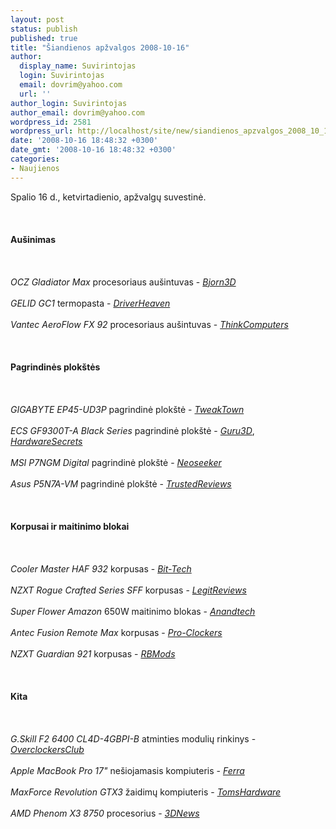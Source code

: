 ```yaml
---
layout: post
status: publish
published: true
title: "Šiandienos apžvalgos 2008-10-16"
author:
  display_name: Suvirintojas
  login: Suvirintojas
  email: dovrim@yahoo.com
  url: ''
author_login: Suvirintojas
author_email: dovrim@yahoo.com
wordpress_id: 2581
wordpress_url: http://localhost/site/new/siandienos_apzvalgos_2008_10_16/
date: '2008-10-16 18:48:32 +0300'
date_gmt: '2008-10-16 18:48:32 +0300'
categories:
- Naujienos
---
```

<p>Spalio 16 d., ketvirtadienio, apžvalgų suvestinė.<br />
<br><br />
<br><b>Aušinimas</b><br />
<br><br />
<br><i>OCZ Gladiator Max</i> procesoriaus aušintuvas - <a class="ns" href="http://www.bjorn3d.com/read.php?cID=1360"><i>Bjorn3D</i></a><br />
<br><i>GELID GC1</i> termopasta - <a class="ns" href="http://www.driverheaven.net/reviews.php?reviewid=646"><i>DriverHeaven</i></a><br />
<br><i>Vantec AeroFlow FX 92</i> procesoriaus aušintuvas - <a class="ns" href="http://www.thinkcomputers.org/index.php?x=reviews&amp;id=862"><i>ThinkComputers</i></a><br />
<br><br />
<br><b>Pagrindinės plokštės</b><br />
<br><br />
<br><i>GIGABYTE EP45-UD3P</i> pagrindinė plokštė - <a class="ns" href="http://www.tweaktown.com/reviews/1626/gigabyte_ep45_ud3p_motherboard_exclusive_review/index.html"><i>TweakTown</i></a><br />
<br><i>ECS GF9300T-A Black Series</i> pagrindinė plokštė - <a class="ns" href="http://www.guru3d.com/article/nvidia-gf9300-ecs-gf9300ta-mainboard-review-test/"><i>Guru3D</i></a>, <a class="ns" href="http://www.hardwaresecrets.com/article/631"><i>HardwareSecrets</i></a><br />
<br><i>MSI P7NGM Digital</i> pagrindinė plokštė - <a class="ns" href="http://www.neoseeker.com/Articles/Hardware/Reviews/geforce9_msi_p7ngm_digital/"><i>Neoseeker</i></a><br />
<br><i>Asus P5N7A-VM</i> pagrindinė plokštė - <a class="ns" href="http://www.trustedreviews.com/motherboards/review/2008/10/16/Asus-P5N7A-VM/p1"><i>TrustedReviews</i></a><br />
<br><br />
<br><b>Korpusai ir maitinimo blokai</b><br />
<br><br />
<br><i>Cooler Master HAF 932</i> korpusas - <a class="ns" href="http://www.bit-tech.net/hardware/2008/10/16/cooler-master-haf-932/1"><i>Bit-Tech</i></a><br />
<br><i>NZXT Rogue Crafted Series SFF</i> korpusas - <a class="ns" href="http://www.legitreviews.com/article/808/1/"><i>LegitReviews</i></a><br />
<br><i>Super Flower Amazon</i> 650W maitinimo blokas - <a class="ns" href="http://www.anandtech.com/casecoolingpsus/showdoc.aspx?i=3433"><i>Anandtech</i></a><br />
<br><i>Antec Fusion Remote Max</i> korpusas - <a class="ns" href="http://www.pro-clockers.com/reviews/?id=110"><i>Pro-Clockers</i></a><br />
<br><i>NZXT Guardian 921</i> korpusas - <a class="ns" href="http://www.rbmods.com/Articles/Nzxt/Guardian_921/1.php"><i>RBMods</i></a><br />
<br><br />
<br><b>Kita</b><br />
<br><br />
<br><i>G.Skill F2 6400 CL4D-4GBPI-B</i> atminties modulių rinkinys - <a class="ns" href="http://www.overclockersclub.com/reviews/gskill_pi_cl4/"><i>OverclockersClub</i></a><br />
<br><i>Apple MacBook Pro 17&quot;</i> nešiojamasis kompiuteris - <a class="ns" href="http://www.ferra.ru/online/mobilis/82283/"><i>Ferra</i></a><br />
<br><i>MaxForce Revolution GTX3</i> žaidimų kompiuteris - <a class="ns" href="http://www.tomshardware.com/reviews/MaxForce-GTX3-Review,2042-2.html"><i>TomsHardware</i></a><br />
<br><i>AMD Phenom X3 8750</i> procesorius - <a class="ns" href="http://www.3dnews.ru/cpu/amd-phenom-3x-8750/"><i>3DNews</i></a><br />
<br><br />
<br><br />
<br></p>
